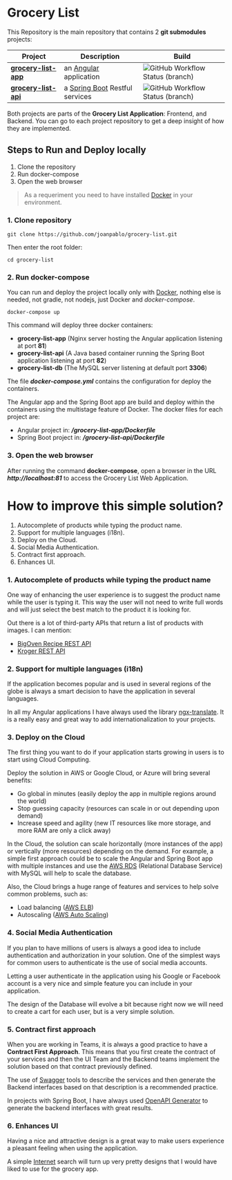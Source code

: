 # Grocery List

This Repository is the main repository that contains 2 **git submodules** projects:

| Project                                                               | Description                                          | Build                                                                                                                                           |
| --------------------------------------------------------------------- | ---------------------------------------------------- | ----------------------------------------------------------------------------------------------------------------------------------------------- |
| [**grocery-list-app**](https://github.com/joanpablo/grocery-list-app) | an [Angular](https://angular.io/) application        | ![GitHub Workflow Status (branch)](https://img.shields.io/github/workflow/status/joanpablo/grocery-list-app/grocery-list/master?style=flat)     |
| [**grocery-list-api**](https://github.com/joanpablo/grocery-list-api) | a [Spring Boot](https://spring.io/) Restful services | ![GitHub Workflow Status (branch)](https://img.shields.io/github/workflow/status/joanpablo/grocery-list-api/grocery-list-api/master?style=flat) |

Both projects are parts of the **Grocery List Application**: Frontend, and Backend. You can go to each project repository to get a deep insight of how they are implemented.

## Steps to Run and Deploy locally

1. Clone the repository
2. Run docker-compose
3. Open the web browser

> As a requeriment you need to have installed [Docker](https://www.docker.com/products/docker-desktop) in your environment.

### 1. Clone repository

```shell
git clone https://github.com/joanpablo/grocery-list.git
```

Then enter the root folder:

```shell
cd grocery-list
```

### 2. Run **docker-compose**

You can run and deploy the project locally only with [Docker](https://www.docker.com/), nothing else is needed, not gradle, not nodejs, just Docker and _docker-compose_.

```shell script
docker-compose up
```

This command will deploy three docker containers:

- **grocery-list-app** (Nginx server hosting the Angular application listening at port **81**)
- **grocery-list-api** (A Java based container running the Spring Boot application listening at port **82**)
- **grocery-list-db** (The MySQL server listening at default port **3306**)

The file **_docker-compose.yml_** contains the configuration for deploy the containers.

The Angular app and the Spring Boot app are build and deploy within the containers using the multistage feature of Docker.
The docker files for each project are:

- Angular project in: **_/grocery-list-app/Dockerfile_**
- Spring Boot project in: **_/grocery-list-api/Dockerfile_**

### 3. Open the web browser

After running the command **docker-compose**, open a browser in the URL **_http://localhost:81_** to access the Grocery List Web Application.

# How to improve this simple solution?

1. Autocomplete of products while typing the product name.
2. Support for multiple languages (i18n).
3. Deploy on the Cloud.
4. Social Media Authentication.
5. Contract first approach.
6. Enhances UI.

### 1. Autocomplete of products while typing the product name

One way of enhancing the user experience is to suggest the product name while the user is typing it. This way the user will not need to write full words and will just select the best match to the product it is looking for.

Out there is a lot of third-party APIs that return a list of products with images. I can mention:

- [BigOven Recipe REST API](https://api2.bigoven.com/)
- [Kroger REST API](https://developer.kroger.com/)

### 2. Support for multiple languages (i18n)

If the application becomes popular and is used in several regions of the globe is always a smart decision to have the application in several languages.

In all my Angular applications I have always used the library [ngx-translate](http://www.ngx-translate.com/). It is a really easy and great way to add internationalization to your projects.

### 3. Deploy on the Cloud

The first thing you want to do if your application starts growing in users is to start using Cloud Computing.

Deploy the solution in AWS or Google Cloud, or Azure will bring several benefits:

- Go global in minutes (easily deploy the app in multiple regions around the world)
- Stop guessing capacity (resources can scale in or out depending upon demand)
- Increase speed and agility (new IT resources like more storage, and more RAM are only a click away)

In the Cloud, the solution can scale horizontally (more instances of the app) or vertically (more resources) depending on the demand. For example, a simple first approach could be to scale the Angular and Spring Boot app with multiple instances and use the [AWS RDS](https://aws.amazon.com/rds/) (Relational Database Service) with MySQL will help to scale the database.

Also, the Cloud brings a huge range of features and services to help solve common problems, such as:

- Load balancing ([AWS ELB](https://aws.amazon.com/elasticloadbalancing/))
- Autoscaling ([AWS Auto Scaling](https://aws.amazon.com/autoscaling/))

### 4. Social Media Authentication

If you plan to have millions of users is always a good idea to include authentication and authorization in your solution. One of the simplest ways for common users to authenticate is the use of social media accounts.

Letting a user authenticate in the application using his Google or Facebook account is a very nice and simple feature you can include in your application.

The design of the Database will evolve a bit because right now we will need to create a cart for each user, but is a very simple solution.

### 5. Contract first approach

When you are working in Teams, it is always a good practice to have a **Contract First Approach**. This means that you first create the contract of your services and then the UI Team and the Backend teams implement the solution based on that contract previously defined.

The use of [Swagger](https://swagger.io/) tools to describe the services and then generate the Backend interfaces based on that description is a recommended practice.

In projects with Spring Boot, I have always used [OpenAPI Generator](https://openapi-generator.tech/) to generate the backend interfaces with great results.

### 6. Enhances UI

Having a nice and attractive design is a great way to make users experience a pleasant feeling when using the application.

A simple [Internet](https://dribbble.com/tags/grocery_list) search will turn up very pretty designs that I would have liked to use for the grocery app.
